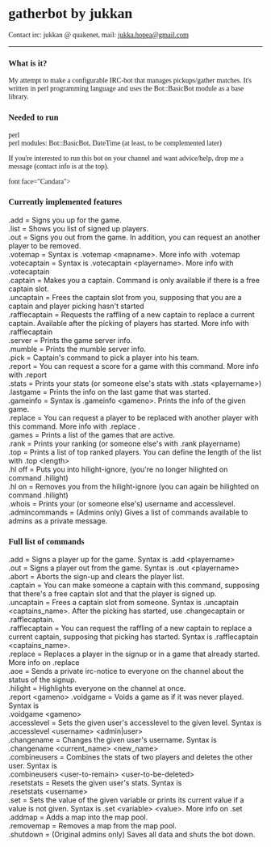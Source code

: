 <font face="Cambria">

<font face="Candara"><h1>gatherbot by jukkan</h1></font>
Contact irc: jukkan @ quakenet, mail: jukka.hopea@gmail.com

<hr>

<font face="Candara"><h3>What is it?</h3></font>
<p>My attempt to make a configurable IRC-bot that manages pickups/gather matches. It's written in perl programming language and uses the Bot::BasicBot module as a base library.<p>

<font face="Candara"><h3>Needed to run</h3></font>
perl<br>
perl modules: Bot::BasicBot, DateTime (at least, to be complemented later)

<p>If you're interested to run this bot on your channel and want advice/help, drop me a message (contact info is at the top).</p>

font face="Candara"><h3>Currently implemented features</h3></font>
<p>
.add            = Signs you up for the game.<br>
.list           = Shows you list of signed up players.<br>
.out            = Signs you out from the game. In addition, you can request an another player to be removed.<br>
.votemap        = Syntax is .votemap &lt;mapname&gt;. More info with .votemap<br>
.votecaptain    = Syntax is .votecaptain &lt;playername&gt;. More info with .votecaptain<br>
.captain        = Makes you a captain. Command is only available if there is a free captain slot.<br>
.uncaptain      = Frees the captain slot from you, supposing that you are a captain and player picking hasn't started<br>
.rafflecaptain  = Requests the raffling of a new captain to replace a current captain. Available after the picking of players has started. More info with .rafflecaptain<br>
.server         = Prints the game server info.<br>
.mumble         = Prints the mumble server info.<br>
.pick           = Captain's command to pick a player into his team.<br>
.report         = You can request a score for a game with this command. More info with .report<br>
.stats          = Prints your stats (or someone else's stats with .stats &lt;playername&gt;)<br>
.lastgame       = Prints the info on the last game that was started.<br>
.gameinfo       = Syntax is .gameinfo &lt;gameno&gt;. Prints the info of the given game.<br>
.replace        = You can request a player to be replaced with another player with this command. More info with .replace .<br>
.games          = Prints a list of the games that are active.<br>
.rank           = Prints your ranking (or someone else's with .rank playername)<br>
.top            = Prints a list of top ranked players. You can define the length of the list with .top &lt;length&gt;<br>
.hl off         = Puts you into hilight-ignore, (you're no longer hilighted on command .hilight)<br>
.hl on          = Removes you from the hilight-ignore (you can again be hilighted on command .hilight)<br>
.whois          = Prints your (or someone else's) username and accesslevel.<br>
.admincommands  = (Admins only) Gives a list of commands available to admins as a private message.
</p>

<font face="Candara"><h3>Full list of commands</h3></font>
<p>
.add             = Signs a player up for the game. Syntax is .add &lt;playername&gt;<br>
.out             = Signs a player out from the game. Syntax is .out &lt;playername&gt;<br>
.abort           = Aborts the sign-up and clears the player list.<br>
.captain         = You can make someone a captain with this command, supposing that there's a free captain slot and that the player is signed up.<br>
.uncaptain       = Frees a captain slot from someone. Syntax is .uncaptain &lt;captains_name&gt;. After the picking has started, use .changecaptain or .rafflecaptain.<br>
.rafflecaptain   = You can request the raffling of a new captain to replace a current captain, supposing that picking has started. Syntax is .rafflecaptain &lt;captains_name&gt;.<br>
.replace         = Replaces a player in the signup or in a game that already started. More info on .replace<br>
.aoe             = Sends a private irc-notice to everyone on the channel about the status of the signup.<br>
.hilight         = Highlights everyone on the channel at once.<br
.report          = Sets the score of a game. Syntax is <br>
.report &lt;gameno&gt; <Team 1|Team 2|Draw<br>
.voidgame        = Voids a game as if it was never played. Syntax is <br>
.voidgame &lt;gameno&gt;<br>
.accesslevel     = Sets the given user's accesslevel to the given level. Syntax is <br>
.accesslevel &lt;username&gt; &lt;admin|user&gt;<br>
.changename      = Changes the given user's username. Syntax is <br>
.changename &lt;current_name&gt; &lt;new_name&gt;<br>
.combineusers    = Combines the stats of two players and deletes the other user. Syntax is <br>
.combineusers &lt;user-to-remain&gt; &lt;user-to-be-deleted&gt;<br>
.resetstats      = Resets the given user's stats. Syntax is <br>
.resetstats &lt;username&gt;<br>
.set             = Sets the value of the given variable or prints its current value if a value is not given. Syntax is .set &lt;variable&gt; &lt;value&gt;. More info on
.set<br>
.addmap          = Adds a map into the map pool.<br>
.removemap       = Removes a map from the map pool.<br>
.shutdown        = (Original admins only) Saves all data and shuts the bot down.
</p>

<br>
<br>
<br>
</font>
